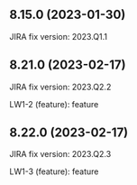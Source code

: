 8.15.0 (2023-01-30)
---
JIRA fix version: 2023.Q1.1



8.21.0 (2023-02-17)
---
JIRA fix version: 2023.Q2.2

LW1-2 (feature): feature

8.22.0 (2023-02-17)
---
JIRA fix version: 2023.Q2.3

LW1-3 (feature): feature


